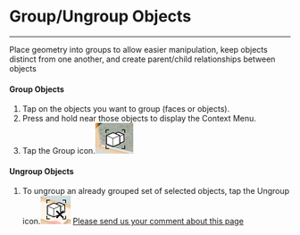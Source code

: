 # Group/Ungroup Objects

----

Place geometry into groups to allow easier manipulation, keep objects distinct from one another, and create parent/child relationships between objects

#### Group Objects

1. Tap on the objects you want to group (faces or objects).
2. Press and hold near those objects to display the Context Menu.
3. Tap the Group icon.![](Images/GUID-707B7A65-A41E-4902-AE27-EAE8AA30DAF5-low.png)

#### Ungroup Objects

1. To ungroup an already grouped set of selected objects, tap the Ungroup icon.![](Images/GUID-5CCA5633-E2DA-42A9-BD53-ED3D3E053650-low.png)
[Please send us your comment about this page](#)